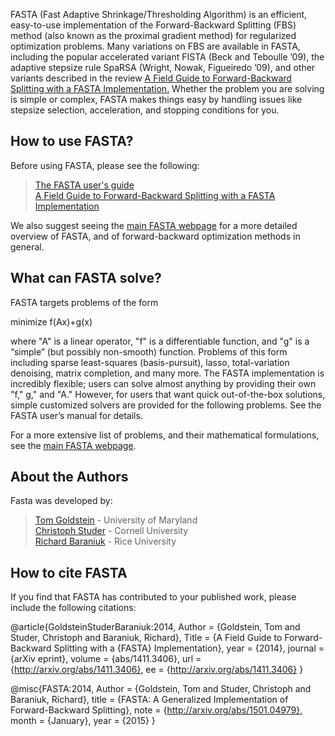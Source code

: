 
FASTA (Fast Adaptive Shrinkage/Thresholding Algorithm) is an efficient, easy-to-use implementation of the Forward-Backward Splitting (FBS) method (also known as the proximal gradient method) for regularized optimization problems. Many variations on FBS are available in FASTA, including the popular accelerated variant FISTA (Beck and Teboulle ’09), the adaptive stepsize rule SpaRSA (Wright, Nowak, Figueiredo ’09), and other variants described in the review <a href="https://arxiv.org/abs/1411.3406">A Field Guide to Forward-Backward Splitting with a FASTA Implementation.</a>  Whether the problem you are solving is simple or complex, FASTA makes things easy by handling issues like stepsize selection, acceleration, and stopping conditions for you.  

## How to use FASTA?
Before using FASTA, please see the following:

> [The FASTA user's guide](/code/user_guide.pdf) <br>
> [A Field Guide to Forward-Backward Splitting with a FASTA Implementation](https://arxiv.org/abs/1411.3406) <br>

We also suggest seeing the [main FASTA webpage](https://www.cs.umd.edu/~tomg/projects/fasta/) for a more detailed
overview of FASTA, and of forward-backward optimization methods in general.  


## What can FASTA solve?
FASTA targets problems of the form

minimize f(Ax)+g(x)

where "A" is a linear operator, "f" is a differentiable function, and "g" is a “simple” (but possibly non-smooth) function. 
Problems of this form including sparse least-squares (basis-pursuit), lasso, total-variation denoising, matrix completion, 
and many more. The FASTA implementation is incredibly flexible; users can solve almost anything by providing their 
own "f," g," and "A." However, for users that want quick out-of-the-box solutions, simple customized solvers are 
provided for the following problems. See the FASTA user’s manual for details.

For a more extensive list of problems, and their mathematical formulations, see the
[main FASTA webpage](https://www.cs.umd.edu/~tomg/projects/fasta/).

## About the Authors
Fasta was developed by:

>   [Tom Goldstein](/) - University of Maryland  <br>
>   [Christoph Studer](http://www.csl.cornell.edu/~studer/) - Cornell University  <br>
>   [Richard Baraniuk](http://web.ece.rice.edu/richb/) - Rice University

## How to cite FASTA
If you find that FASTA has contributed to your published work, please include the following citations:


@article{GoldsteinStuderBaraniuk:2014,
	  Author = {Goldstein, Tom and Studer, Christoph and Baraniuk, Richard},
	  Title = {A Field Guide to Forward-Backward Splitting with a {FASTA} Implementation},
	  year = {2014},
	  journal = {arXiv eprint},
	  volume = {abs/1411.3406},
	  url = {http://arxiv.org/abs/1411.3406},
	  ee = {http://arxiv.org/abs/1411.3406}
	}

@misc{FASTA:2014,
	  Author = {Goldstein, Tom and Studer, Christoph and Baraniuk, Richard},
	  title = {FASTA:  A Generalized Implementation of Forward-Backward Splitting},
	  note = {http://arxiv.org/abs/1501.04979},
	  month = {January},
	  year = {2015}
	}

